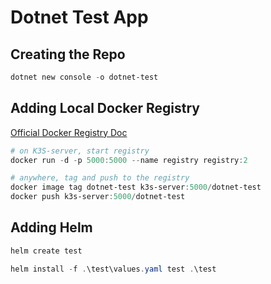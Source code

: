 # Dotnet Test App

## Creating the Repo

```powershell
dotnet new console -o dotnet-test
```

## Adding Local Docker Registry

[Official Docker Registry Doc](https://docs.docker.com/registry/)

```powershell
# on K3S-server, start registry
docker run -d -p 5000:5000 --name registry registry:2

# anywhere, tag and push to the registry
docker image tag dotnet-test k3s-server:5000/dotnet-test
docker push k3s-server:5000/dotnet-test
```

## Adding Helm

```powershell
helm create test

helm install -f .\test\values.yaml test .\test
```
